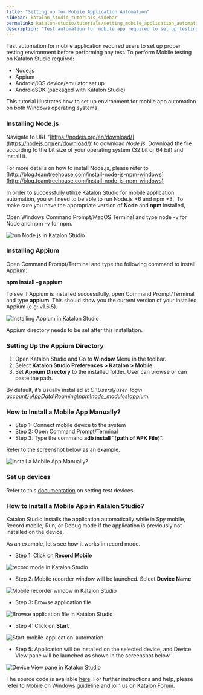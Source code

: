 ```yaml
---
title: "Setting up for Mobile Application Automation"
sidebar: katalon_studio_tutorials_sidebar
permalink: katalon-studio/tutorials/setting_mobile_application_automation.html
description: "Test automation for mobile app required to set up testing environment before performing any test. Learn how to perform mobile testing in Katalon Studio."
---
```

[](#)

Test automation for mobile application required users to set up proper testing environment before performing any test. To perform Mobile testing on Katalon Studio required:

*   Node.js
*   Appium
*   Android/iOS device/emulator set up
*   AndroidSDK (packaged with Katalon Studio)

This tutorial illustrates how to set up environment for mobile app automation on both Windows operating systems.

### **Installing Node.js**

Navigate to URL ‘[https://nodejs.org/en/download/](https://nodejs.org/en/download/)’ to download _Node.js_. Download the file according to the bit size of your operating system (32 bit or 64 bit) and install it.

For more details on how to install Node.js, please refer to [http://blog.teamtreehouse.com/install-node-js-npm-windows](http://blog.teamtreehouse.com/install-node-js-npm-windows)

In order to successfully utilize Katalon Studio for mobile application automation, you will need to be able to run Node.js +6 and npm +3.  To make sure you have the appropriate version of **Node** and **npm** installed,

Open Windows Command Prompt/MacOS Terminal and type node -v for Node and npm -v for npm.

![run Node.js in Katalon Studio](../../images/katalon-studio/tutorials/setting_mobile_application_automation/Install-Node.JS.png)

### **Installing Appium**

Open Command Prompt/Terminal and type the following command to install Appium:

**npm install –g appium**

To see if Appium is installed successfully, open Command Prompt/Terminal and type **appium**. This should show you the current version of your installed Appium (e.g: v1.6.5).

![Installing Appium in Katalon Studio](../../images/katalon-studio/tutorials/setting_mobile_application_automation/Install-Appium.png)

Appium directory needs to be set after this installation.

### Setting Up the Appium Directory

1.  Open Katalon Studio and Go to **Window** Menu in the toolbar.
2.  Select **Katalon Studio Preferences > Katalon > Mobile**
3.  Set **Appium Directory** to the installed folder. User can browse or can paste the path.

By default, it’s usually installed at _C:\\Users\\{user  login account}\\AppData\\Roaming\\npm\\node_modules\\appium._

### **How to Install a Mobile App Manually?**

*   Step 1: Connect mobile device to the system
*   Step 2: Open Command Prompt/Terminal
*   Step 3: Type the command **adb install** “{**path of APK File**}”.

Refer to the screenshot below as an example.

![Install a Mobile App Manually?](../../images/katalon-studio/tutorials/setting_mobile_application_automation/Install-an-Mobile-App-Manually.png)

### **Set up devices**

Refer to this [documentation](https://docs.katalon.com/display/KD/Mobile+on+Windows#MobileonWindows-SetupDevices) on setting test devices.

### **How to Install a Mobile App in Katalon Studio?**

Katalon Studio installs the application automatically while in Spy mobile, Record mobile, Run, or Debug mode if the application is previously not installed on the device.

As an example, let’s see how it works in record mode.

*   Step 1: Click on **Record Mobile**

![record mode in Katalon Studio](../../images/katalon-studio/tutorials/setting_mobile_application_automation/Record-Mobile-in-Katalon.png)

*   Step 2: Mobile recorder window will be launched. Select **Device Name**

![Mobile recorder window in Katalon Studio](../../images/katalon-studio/tutorials/setting_mobile_application_automation/Device-Name.png)

*   Step 3: Browse application file

![Browse application file in Katalon Studio](../../images/katalon-studio/tutorials/setting_mobile_application_automation/Browse-application-file.png)

*   Step 4: Click on **Start**

![Start-mobile-application-automation](../../images/katalon-studio/tutorials/setting_mobile_application_automation/Start-mobile-application-automation.png)

*   Step 5: Application will be installed on the selected device, and Device View pane will be launched as shown in the screenshot below.

![Device View pane in Katalon Studio](../../images/katalon-studio/tutorials/setting_mobile_application_automation/Device-View-pane-in-Katalon.png)

The source code is available [here](https://github.com/katalon-studio/katalon-mobile-automation). For further instructions and help, please refer to [Mobile on Windows](https://docs.katalon.com/display/KD/Mobile+on+Windows) guideline and join us on [Katalon Forum](http://forum.katalon.com/).

[](#modal-id-popup)